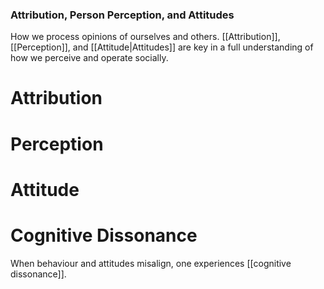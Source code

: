 ### Attribution, Person Perception, and Attitudes
How we process opinions of ourselves and others. [[Attribution]], [[Perception]], and [[Attitude|Attitudes]] are key in a full understanding of how we perceive and operate socially.

# Attribution


# Perception


# Attitude


# Cognitive Dissonance
When behaviour and attitudes misalign, one experiences [[cognitive dissonance]]. 